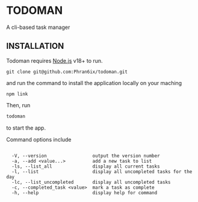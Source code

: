 # TODOMAN
 A cli-based task manager

## INSTALLATION
Todoman requires [Node.js](https://nodejs.org/) v18+ to run.

```
git clone git@github.com:Phran6ix/todoman.git
```

and run the command to install the application locally on your maching

```
npm link
```

Then, run
```sh
todoman
```
to start the app.

Command options include

```

  -V, --version                 output the version number
  -a, --add <value...>          add a new task to list
  -ls, --list_all               display all current tasks
  -l, --list                    display all uncompleted tasks for the day
  -lc, --list_uncompleted       display all uncompleted tasks
  -c, --completed_task <value>  mark a task as complete
  -h, --help                    display help for command
```
